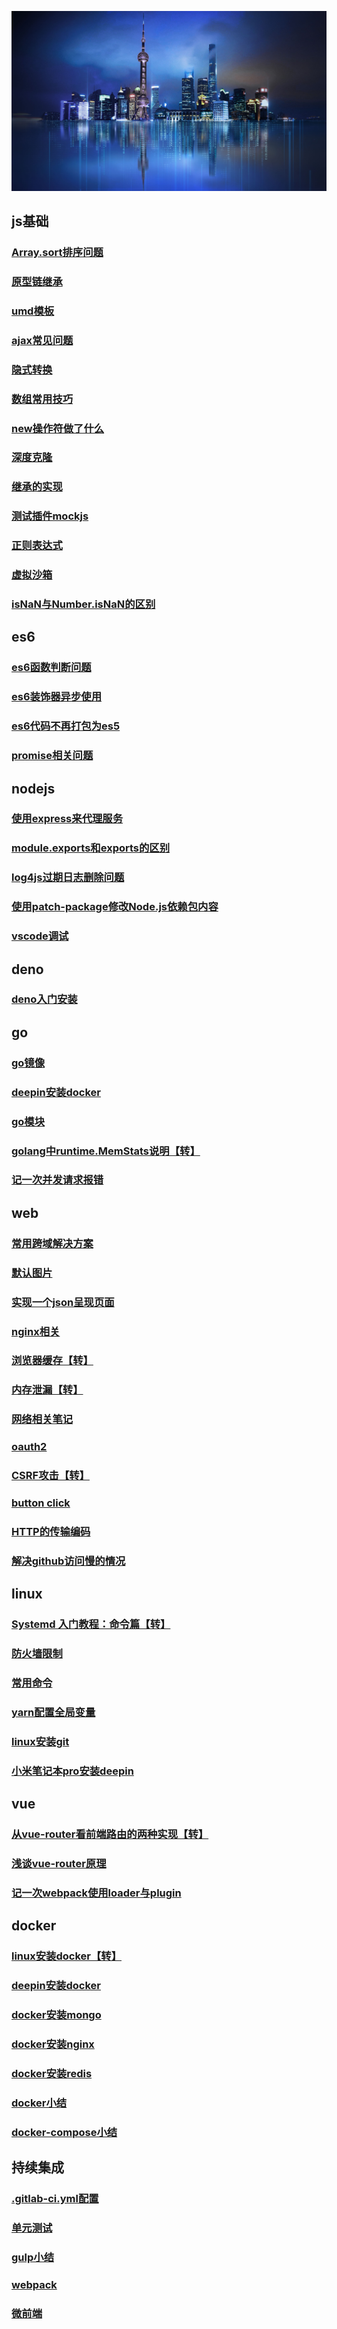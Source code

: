 <!-- --- -->
<!-- sidebar: false -->
<!-- --- -->
![数字孪生](../images/digitalTwins.jpg)

## js基础 ##
### [Array.sort排序问题](./js/common/sort)
### [原型链继承](./js/common/prototype)
### [umd模板](./js/common/umd)
### [ajax常见问题](./js/common/ajax)
### [隐式转换](./js/common/equal)
### [数组常用技巧](./js/common/array)
### [new操作符做了什么](./js/common/new)
### [深度克隆](./js/common/clone)
### [继承的实现](./js/common/extend)
### [测试插件mockjs](./js/common/mockjs)
### [正则表达式](./js/common/regExp)
### [虚拟沙箱](./js/common/vm)
### [isNaN与Number.isNaN的区别](./js/common/NaN)

## es6 ##
### [es6函数判断问题](./js/es6/func)
### [es6装饰器异步使用](./js/es6/descriptor)
### [es6代码不再打包为es5](./js/es6/es5)
### [promise相关问题](./js/es6/promise)

## nodejs ##
### [使用express来代理服务](./js/nodejs/express)
### [module.exports和exports的区别](./js/nodejs/exports)
### [log4js过期日志删除问题](./js/nodejs/log4js)
### [使用patch-package修改Node.js依赖包内容](./js/nodejs/patch)
### [vscode调试](./js/nodejs/vscode)

## deno ##
### [deno入门安装](./js/deno/install)

## go ##
### [go镜像](./go/image)
### [deepin安装docker](./go/deepinGo)
### [go模块](./go/module)
### [golang中runtime.MemStats说明【转】](./go/memStat)
### [记一次并发请求报错](./go/request.md)

## web ##
### [常用跨域解决方案](./web/cors)
### [默认图片](./web/image)
### [实现一个json呈现页面](./web/json)
### [nginx相关](./web/nginx)
### [浏览器缓存【转】](./web/cache)
### [内存泄漏【转】](https://blog.csdn.net/muzidigbig/article/details/100169801)
### [网络相关笔记](./web/http)
### [oauth2](./web/oauth2)
### [CSRF攻击【转】](./web/CSRF)
### [button click](./web/click)
### [HTTP的传输编码](./web/transferEncoding)
### [解决github访问慢的情况](./web/github)

## linux ##
### [Systemd 入门教程：命令篇【转】](http://www.ruanyifeng.com/blog/2016/03/systemd-tutorial-commands.html)
### [防火墙限制](./linux/firewall)
### [常用命令](./linux/commands)
### [yarn配置全局变量](./linux/yarn)
### [linux安装git](./linux/git)
### [小米笔记本pro安装deepin](./linux/deepin)

## vue ##
### [从vue-router看前端路由的两种实现【转】](https://zhuanlan.zhihu.com/p/27588422)
### [浅谈vue-router原理](https://www.jianshu.com/p/4295aec31302)
### [记一次webpack使用loader与plugin](./vue/webpack)

## docker ##
### [linux安装docker【转】](https://www.cnblogs.com/kingsonfu/p/11576797.html)
### [deepin安装docker](./docker/deepinDocker)
### [docker安装mongo](./docker/mongo)
### [docker安装nginx](./docker/nginx)
### [docker安装redis](./docker/redis)
### [docker小结](./docker/docker)
### [docker-compose小结](./docker/docker-compose)

## 持续集成
### [.gitlab-ci.yml配置](./cicd/gitlab.html)
### [单元测试](./cicd/test.html)
### [gulp小结](./cicd/gulp.html)
### [webpack](./cicd/webpack.html)
### [微前端](./cicd/microFront)
